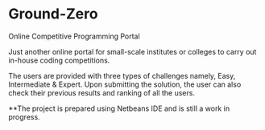 # Ground-Zero
Online Competitive Programming Portal

Just another online portal for small-scale institutes or colleges to carry out in-house coding competitions.

The users are provided with three types of challenges namely, Easy, Intermediate & Expert.
Upon submitting the solution, the user can also check their previous results and ranking of all the users.

**The project is prepared using Netbeans IDE and is still a work in progress.
